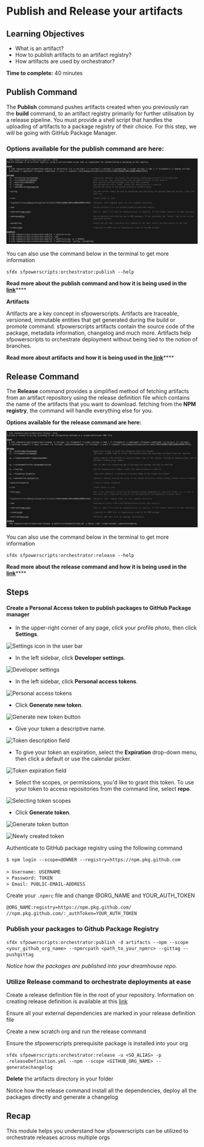 # Publish and Release your artifacts

## **Learning Objectives**

* What is an artifact?
* How to publish artifacts to an artifact registry?
* How artifacts are used by orchestrator?

**Time to complete:** 40 minutes

## Publish Command

The **Publish** command pushes artifacts created when you previously ran the **build** command, to an artifact registry primarily for further utilisation by a release pipeline. You must provide a shell script that handles the uploading of artifacts to a package registry of their choice. For this step, we will be going with GitHub Package Manager.

### Options available for the publish command are here:

![](<../../.gitbook/assets/Screen Shot 2021-08-31 at 10.23.37 am.png>)

You can also use the command below in the terminal to get more information

```
sfdx sfpowerscripts:orchestrator:publish --help
```

**Read more about the publish command and how it is being used in the** [**link**](../../projects/sfpowerscripts/orchestrator/publish.md)\*\*\*\*

**Artifacts**

Artifacts are a key concept in sfpowerscripts. Artifacts are traceable, versioned, immutable entities that get generated during the build or promote command. sfpowerscripts artifacts contain the source code of the package, metadata information, changelog and much more. Artifacts help sfpowerscripts to orchestrate deployment without being tied to the notion of branches.

**Read more about artifacts and how it is being used in the**[ **link**](../../ci-cd/artifacts.md)\*\*\*\*

## Release Command

The **Release** command provides a simplified method of fetching artifacts from an artifact repository using the release definition file which contains the name of the artifacts that you want to download. fetching from the **NPM registry**, the command will handle everything else for you.

**Options available for the release command are here:**

![](<../../.gitbook/assets/Screen Shot 2021-08-31 at 10.31.25 am.png>)

You can also use the command below in the terminal to get more information

```
sfdx sfpowerscripts:orchestrator:release --help
```

**Read more about the release command and how it is being used in the** [**link**](../../projects/sfpowerscripts/orchestrator/release.md)\*\*\*\*

## Steps

#### Create a Personal Access token to publish packages to GitHub Package manager

* In the upper-right corner of any page, click your profile photo, then click **Settings**.

![Settings icon in the user bar](https://docs.github.com/assets/images/help/settings/userbar-account-settings.png)

* In the left sidebar, click **Developer settings**.

![Developer settings](https://docs.github.com/assets/images/help/settings/developer-settings.png)

* In the left sidebar, click **Personal access tokens**.

![Personal access tokens](https://docs.github.com/assets/images/help/settings/personal\_access\_tokens\_tab.png)

* Click **Generate new token**.

![Generate new token button](https://docs.github.com/assets/images/help/settings/generate\_new\_token.png)

* Give your token a descriptive name.

![Token description field](https://docs.github.com/assets/images/help/settings/token\_description.png)

* To give your token an expiration, select the **Expiration** drop-down menu, then click a default or use the calendar picker.

![Token expiration field](https://docs.github.com/assets/images/help/settings/token\_expiration.png)

* Select the scopes, or permissions, you'd like to grant this token. To use your token to access repositories from the command line, select **repo**.

![Selecting token scopes](https://docs.github.com/assets/images/help/settings/token\_scopes.gif)

* Click **Generate token**.

![Generate token button](https://docs.github.com/assets/images/help/settings/generate\_token.png)

![Newly created token](https://docs.github.com/assets/images/help/settings/personal\_access\_tokens.png)

Authenticate to GitHub package registry using the following command

```
$ npm login --scope=@OWNER --registry=https://npm.pkg.github.com

> Username: USERNAME
> Password: TOKEN
> Email: PUBLIC-EMAIL-ADDRESS
```

Create your `.npmrc` file and change @ORG\_NAME and YOUR\_AUTH\_TOKEN

```
@ORG_NAME:registry=https://npm.pkg.github.com/
//npm.pkg.github.com/:_authToken=YOUR_AUTH_TOKEN
```

### Publish your packages to Github Package Registry

```
sfdx sfpowerscripts:orchestrator:publish -d artifacts --npm --scope <your_github_org_name> --npmrcpath <path_to_your_npmrc> --gittag --pushgittag
```

_Notice how the packages are published into your dreamhouse repo._

### Utilize Release command to orchestrate deployments at ease

Create a release definition file in the root of your repository. Information on creating release definition is available at this [link](https://dxatscale.gitbook.io/sfpowerscripts/commands/release)

Ensure all your external dependencies are marked in your release definition file

Create a new scratch org and run the release command

Ensure the sfpowerscripts prerequisite package is installed into your org

```
sfdx sfpowerscripts:orchestrator:release -u <SO_ALIAS> -p .releaseDefinition.yml --npm --scope <GITHUB_ORG_NAME> --generatechangelog
```

**Delete** the artifacts directory in your folder

Notice how the release command install all the dependencies, deploy all the packages directly and generate a changelog

## Recap

This module helps you understand how sfpowerscripts can be utilized to orchestrate releases across multiple orgs

